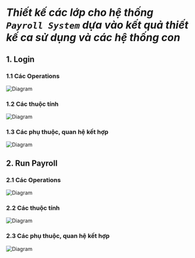 # ***Thiết kế các lớp cho hệ thống `Payroll System` dựa vào kết quả thiết kế ca sử dụng và các hệ thống con***
## 1. Login
### 1.1 Các Operations
![Diagram](https://www.planttext.com/api/plantuml/png/T5F1Qjj04BthAmQV5AWXPrD2qXQ28T1GfnymbWPh6cbNtPrLufIUUkYvV-1IUYdarfDDwK7v4Nr1Vw6xYcGKsz51MisyUVlUM-dVvk-f5JJYYZoorwnAD5X0agErPoA6vqveccWrupk2uoXgEt2X5wpUJ-5J1EtbB1c51KrWvcVKeYkN7dkZJRfJjcvUiBGSyT44AirftydqJLj_HzRb4bkN96Jj15vfdHEg7lsv5tBc99ijhL3HQHaVrZA636r6wULXHUXfI0adA1Jl4hpOyt6q5TJD1_AUEZw0Vh9PWGeNDFE-MAlOFZwdG_XJZw-zCeFv6nISewLjw1yTcMNStWUp5spbvTlv1qhaf4yLAug3FV70nzR0mNQVJj4so3rbNPrkIpOeldN58IKlZBgT4aF-fRSMWfm-6qE5EQS3zA4W1XhxJsuyFXcU-WH6vytcda6o-hTQWB22XsyFN_nIPStwlXn50tGOtetJCrmPjuIgMVzKGngfLmpNcMxMFzGUInzMc6xMtpLKzSgVIC12Nl-1CkFwLrYk2gYusNnDHj4fgJJyP_y1003__mC0)

### 1.2 Các thuộc tính

![Diagram](https://www.planttext.com/api/plantuml/png/X9AnIWD148RxUueXVS0wXIGgIC12kEG1DdT3TidTxBax6urYPM7j6qJ4HaXdTK4iBYzoJ-0hP5UJCoI8Myt-yy_7_Cj-BJ-xbeLXbsUHdIWgX14v99cmjiTirCWnzXDDiRf5E8gYxmvSwB6YOH_k8l2d3SwY8P5Z1s8_G-EDN7ZljJPf8zzl0Jt7CfvPnlm_XXHMOdhv9-aKYOt8pWIBaR3OuDADC3JP7j6d8KnO-L0isDaEd6YTeQ1VQ8pM-du3ip_tVhg72ZiVY7XJA2C2Vw127ByQ1lJsqThjuzty7MYTryk50fRLEus15S7gQVNWIv9rkIXQqOux3Ez7zeI1SJEOrkKhxMAucYkOI5sNBtH0sMOCqtNvh65QpU7A1IzarGSKKbLlePpdC5NryZ5fHLsaDFoKDG000F__0m00)


### 1.3 Các phụ thuộc, quan hệ kết hợp 

![Diagram](https://www.planttext.com/api/plantuml/png/T9AnJiCm48RtFCKfUolc3AW5baWCbK8Vu9gS4Wl7YUope21cde6HeIDYOMe61fx4Jy0hu9GahHBmTl_vFjrd-RlvN1X6pRQKWRaLgaQD9QGIZLaoQx6nJ75QgKGy49m5mQ43rrKkr3g6nm0EnnhI2akA8F4pAk_Ysj-zgtGsn4yzO6cvIBQ6gUmOixyPCoZG59Ij_YLTacADyWePDsXem6LTiDPoHFGsYb8MNegHhOdWegeaeJf24pB6zmUO-QtZR8HgTvw4T5yBZIt_HhGwVZLgqVsZpUVdf_uHXAl2DJlWmhhc9ONSDM_2LryVAWSMAWnERhV3O-K9GRhzRWkPQzv12jSysmcY5voCijk_Lhrl62n8PUtN-0400F__0m00)



## 2. Run Payroll 
### 2.1 Các Operations

![Diagram](https://www.planttext.com/api/plantuml/png/X5IxRjim5Dtr5HUP5A06EWk5aJOf4ACPWjX1vsk9jOXGf41UkL6BplcC8Yso52YQePCzP33W_z0Nz1TAohGals0D4iJ3UywvXrVwDtyvCuIQYam4vexB73Lc40iqvYsHvkE2s21MSiY_C7WT13K2rrXg9SJj0Bu6K5zSSk98p2FXQGHJnHEF9jpa0aiFth1SQGfr_OZWYXjwuw7-kkxRbjIvakIUJ3UICOgu41rDbkL2bOmDaWY6rhkSMBPFGY7vYWcJJBS5tiVfbeLMUyGp5gDEl6GFTXKya5ZM22xitIzyLlhkKXNQUFAF_htVMA6H8XJrdh3nsKY_zqh7fILcR6jfZ8ODKQ0kD_jl4bk1OReoM6_PjU3pi4sX8snoDpXb7MnFxAyWN-7HciIolrDAC9Hj_nwwjF4eQ-RmCVYLur6GItItyPwpap595vkdr0x4KF3S6V1ixG3W_RdFJEqPF0k7fYlN3R7zHdgz_funZk3aGrhDltE8qshsM08jViiKnF9v-IWd9y5kXUDfviAMZtHHmdrHpPu8A5tybHCWBa6cYnyIfdpnInvYQGRRibpP-XAIQlu71A_c3mMCgzbFo-LiFTb_WIC-IBGHaFDKDq6fTVLog6XzdcwxxLoj1O-qlZsFpllokUYstZ2SCPcuNzf_0000__y30000)

### 2.2 Các thuộc tính

![Diagram](https://www.planttext.com/api/plantuml/png/X9F1Qjj048RlUeh1vnfw5i4an86Q9X1gXvx7qjHQlDeLgzd4IkYvZr7SuaiXr8UUx4CE1h-7dY2lqDquae9i4nqaTcV-J_FFpZwldqvpHiCsbK4-5If3Wob44lFyZDc8iMKQH5eDnJt1no1uYS0r5aPBUJE0Xm3SqmL3cJOyAZ8AOUXqQX9yRsMVQyN-IwPMPRj87zd9_BiHZKHA4PgupgKqaxeW6iJr7tQ1k57lDkwqcNxIrkGXN8gSJxw-hdiD_U8LzZvTOKgjhJ7cD4I9fWZXczJ8bHkT2nPQjT8PPzTa8bAC4weKxUQuyj5p3xG6GxZ2x6J7_509Udk8jdJFob6Fh1dbGKTOfAxkVhl3pbAVOXinnNk6HZWxHnbPYQoRatQABo-KEhkPeMwtTs16GkXyJihrJm5HKgxc1V3cKIKWjyljN4qwmRx2S-g3TVAHiGNCRBbQC72o-QScm4A1IZQ_5DoApHzrZ58FdwDSEdq1SRd-2rAKwnyMnkNgjsFviXRkhdZmCL1rDBuQPq9NsdTSj8V2bx5TshSkQi8fgTZVtly0003__mC0)

### 2.3 Các phụ thuộc, quan hệ kết hợp

![Diagram](https://www.planttext.com/api/plantuml/png/X9FDIiD04CVlUOh1inRFGKh52XOK2bKyJvEnMTpiXir4ZUBPP_2e8e8WUl3K81u2laUUm5Tmquz44eivv6Dc_h_CrtvddxsOqN0IIYS-5If2Wo5u4kDuczc8SS8qyBGQYKk2JSUPUM28gT5I7WtWoe7PPIZIXW_JY5mOMPsQEDUDw1sjk7oIgLJHtDD7jhBoNeiEHKWU6dyHkm4KHbAdH0E_-iFSuTVgkU5SczCzdPZOXNqHyzRnuhjRqtSNiF_f2aDgcCOOqmWbcjI54wcH5_P8nuA5LermneiX6OyKuuIMYcPpRFfOSgk4wjQW2mSORSsPwqj1juLeIbkbhAoHDQFyio9CGvjtlzbXMrAV_CHZydyLL6z5fzFzO-ekh0s38di43f8Yk_NWeiXUGEOVaERF2NZ5z2bPSzgwabQjGmlY5zahI55aDnOH5DD7kxxvkvgi8bMZRv4uA7N0Ge4Aydi5Po9_LgiupS6rSFBhBO5nCNsmJFl-TLVcr2FbbsVj1m00__y30000)

